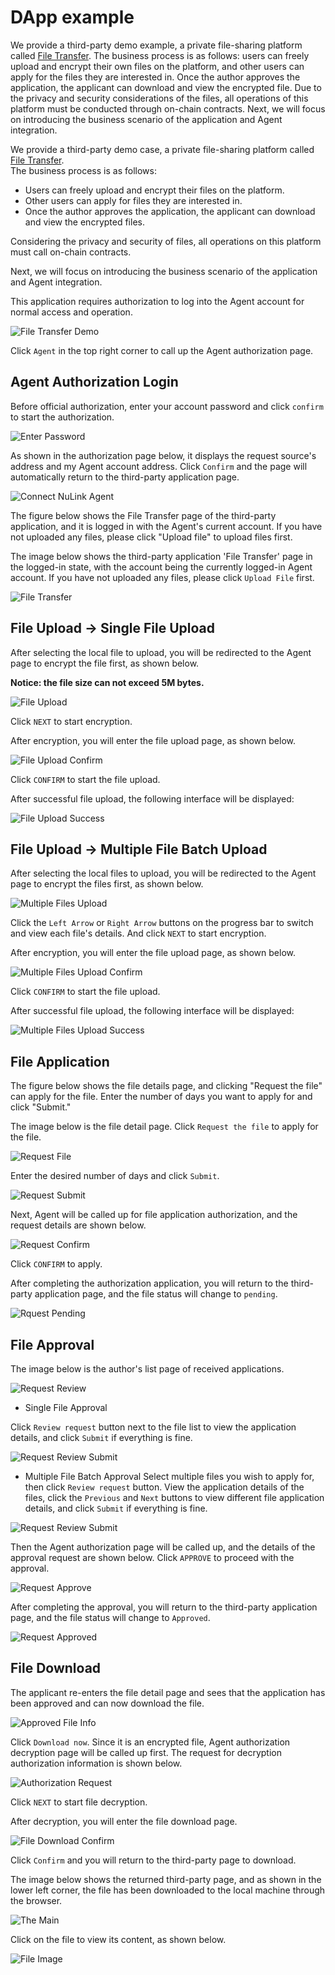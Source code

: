 # DApp example
We provide a third-party demo example, a private file-sharing platform called [File Transfer](https://agent-integration-demo.nulink.org). 
The business process is as follows: users can freely upload and encrypt their own files on the platform, 
and other users can apply for the files they are interested in. 
Once the author approves the application, the applicant can download and view the encrypted file. 
Due to the privacy and security considerations of the files, all operations of this platform must be conducted through on-chain contracts. 
Next, we will focus on introducing the business scenario of the application and Agent integration.

We provide a third-party demo case, a private file-sharing platform called [File Transfer](https://agent-integration-demo.nulink.org).  
The business process is as follows: 
* Users can freely upload and encrypt their files on the platform. 
* Other users can apply for files they are interested in. 
* Once the author approves the application, the applicant can download and view the encrypted files. 

Considering the privacy and security of files, all operations on this platform must call on-chain contracts.

Next, we will focus on introducing the business scenario of the application and Agent integration.

This application requires authorization to log into the Agent account for normal access and operation.

![File Transfer Demo](../../miscellaneous/img/agent/connect.png)

Click `Agent` in the top right corner to call up the Agent authorization page.

## Agent Authorization Login

Before official authorization, enter your account password and click `confirm` to start the authorization.

![Enter Password](../../miscellaneous/img/agent/enter_password.png)

As shown in the authorization page below, it displays the request source's address and my Agent account address.
Click `Confirm` and the page will automatically return to the third-party application page.

![Connect NuLink Agent](../../miscellaneous/img/agent/confirm.png)

The figure below shows the File Transfer page of the third-party application, and it is logged in with the Agent's current account. If you have not uploaded any files, please click "Upload file" to upload files first.


The image below shows the third-party application 'File Transfer' page in the logged-in state, with the account being the currently logged-in Agent account. 
If you have not uploaded any files, please click `Upload File` first.

![File Transfer](../../miscellaneous/img/agent/filetransfer.png)

## File Upload -> Single File Upload

After selecting the local file to upload, you will be redirected to the Agent page to encrypt the file first, as shown below.

**Notice: the file size can not exceed 5M bytes.**

![File Upload](../../miscellaneous/img/agent/upload.png)

Click `NEXT` to start encryption.

After encryption, you will enter the file upload page, as shown below. 

![File Upload Confirm](../../miscellaneous/img/agent/upload_confirm.png)

Click `CONFIRM` to start the file upload.

After successful file upload, the following interface will be displayed:

![File Upload Success](../../miscellaneous/img/agent/uploaded.png)

## File Upload -> Multiple File Batch Upload

After selecting the local files to upload, you will be redirected to the Agent page to encrypt the files first, as shown below.

![Multiple Files Upload](../../miscellaneous/img/agent/upload_batch.png)

Click the `Left Arrow` or `Right Arrow` buttons on the progress bar to switch and view each file's details. 
And click `NEXT` to start encryption.

After encryption, you will enter the file upload page, as shown below.

![Multiple Files Upload Confirm](../../miscellaneous/img/agent/upload_batch_confirm.png)

Click `CONFIRM` to start the file upload.

After successful file upload, the following interface will be displayed:

![Multiple Files Upload Success](../../miscellaneous/img/agent/upload_list.png)

## File Application

The figure below shows the file details page, and clicking "Request the file" can apply for the file. Enter the number of days you want to apply for and click "Submit."

The image below is the file detail page. 
Click `Request the file` to apply for the file.

![Request File](../../miscellaneous/img/agent/request_file.png)

Enter the desired number of days and click `Submit`.

![Request Submit](../../miscellaneous/img/agent/request_submit.png)

Next, Agent will be called up for file application authorization, and the request details are shown below.

![Request Confirm](../../miscellaneous/img/agent/request.png)

Click `CONFIRM` to apply.

After completing the authorization application, you will return to the third-party application page, 
and the file status will change to `pending`.

![Rquest Pending](../../miscellaneous/img/agent/request_pending.png)

## File Approval

The image below is the author's list page of received applications.

![Request Review](../../miscellaneous/img/agent/request_review.png)

* Single File Approval

Click `Review request` button next to the file list to view the application details, and click `Submit` if everything is fine.

![Request Review Submit](../../miscellaneous/img/agent/request_reviewed.png)

* Multiple File Batch Approval
Select multiple files you wish to apply for, then click `Review request` button.
View the application details of the files, click the `Previous` and `Next` buttons to view different file application details, and click `Submit` if everything is fine.

![Request Review Submit](../../miscellaneous/img/agent/request_reviewed_batch.png)

Then the Agent authorization page will be called up, and the details of the approval request are shown below. 
Click `APPROVE` to proceed with the approval.

![Request Approve](../../miscellaneous/img/agent/request_confirm.png)

After completing the approval, you will return to the third-party application page, and the file status will change to `Approved`.

![Request Approved](../../miscellaneous/img/agent/request_approved.png)

## File Download

The applicant re-enters the file detail page and sees that the application has been approved and can now download the file.

![Approved File Info](../../miscellaneous/img/agent/request_details.png)

Click `Download now`.
Since it is an encrypted file, Agent authorization decryption page will be called up first. 
The request for decryption authorization information is shown below. 

![Authorization Request](../../miscellaneous/img/agent/request_auth.png)

Click `NEXT` to start file decryption.

After decryption, you will enter the file download page. 

![File Download Confirm](../../miscellaneous/img/agent/request_download.png)

Click `Confirm` and you will return to the third-party page to download.

The image below shows the returned third-party page, and as shown in the lower left corner, the file has been downloaded to the local machine through the browser.

![The Main](../../miscellaneous/img/agent/request_mainpage.png)

Click on the file to view its content, as shown below.

![File Image](../../miscellaneous/img/agent/request_img.png)




